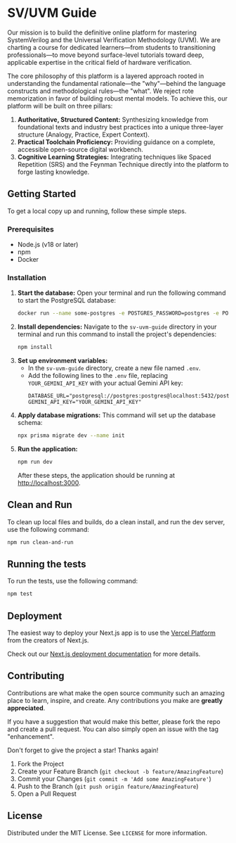 # SV/UVM Guide

Our mission is to build the definitive online platform for mastering SystemVerilog and the Universal Verification Methodology (UVM). We are charting a course for dedicated learners—from students to transitioning professionals—to move beyond surface-level tutorials toward deep, applicable expertise in the critical field of hardware verification.

The core philosophy of this platform is a layered approach rooted in understanding the fundamental rationale—the "why"—behind the language constructs and methodological rules—the "what". We reject rote memorization in favor of building robust mental models. To achieve this, our platform will be built on three pillars:

1.  **Authoritative, Structured Content:** Synthesizing knowledge from foundational texts and industry best practices into a unique three-layer structure (Analogy, Practice, Expert Context).
2.  **Practical Toolchain Proficiency:** Providing guidance on a complete, accessible open-source digital workbench.
3.  **Cognitive Learning Strategies:** Integrating techniques like Spaced Repetition (SRS) and the Feynman Technique directly into the platform to forge lasting knowledge.

## Getting Started

To get a local copy up and running, follow these simple steps.

### Prerequisites

*   Node.js (v18 or later)
*   npm
*   Docker

### Installation

1.  **Start the database:** Open your terminal and run the following command to start the PostgreSQL database:
    ```sh
    docker run --name some-postgres -e POSTGRES_PASSWORD=postgres -e POSTGRES_USER=postgres -p 5432:5432 -d postgres:14.1-alpine
    ```
2.  **Install dependencies:** Navigate to the `sv-uvm-guide` directory in your terminal and run this command to install the project's dependencies:
    ```sh
    npm install
    ```
3.  **Set up environment variables:**
    *   In the `sv-uvm-guide` directory, create a new file named `.env`.
    *   Add the following lines to the `.env` file, replacing `YOUR_GEMINI_API_KEY` with your actual Gemini API key:
        ```
        DATABASE_URL="postgresql://postgres:postgres@localhost:5432/postgres"
        GEMINI_API_KEY="YOUR_GEMINI_API_KEY"
        ```
4.  **Apply database migrations:** This command will set up the database schema:
    ```sh
    npx prisma migrate dev --name init
    ```
5.  **Run the application:**
    ```sh
    npm run dev
    ```
    After these steps, the application should be running at [http://localhost:3000](http://localhost:3000).

## Clean and Run

To clean up local files and builds, do a clean install, and run the dev server, use the following command:

```bash
npm run clean-and-run
```

## Running the tests

To run the tests, use the following command:

```bash
npm test
```

## Deployment

The easiest way to deploy your Next.js app is to use the [Vercel Platform](https://vercel.com/new?utm_medium=default-template&filter=next.js&utm_source=create-next-app&utm_campaign=create-next-app-readme) from the creators of Next.js.

Check out our [Next.js deployment documentation](https://nextjs.org/docs/deployment) for more details.

## Contributing

Contributions are what make the open source community such an amazing place to learn, inspire, and create. Any contributions you make are **greatly appreciated**.

If you have a suggestion that would make this better, please fork the repo and create a pull request. You can also simply open an issue with the tag "enhancement".

Don't forget to give the project a star! Thanks again!

1.  Fork the Project
2.  Create your Feature Branch (`git checkout -b feature/AmazingFeature`)
3.  Commit your Changes (`git commit -m 'Add some AmazingFeature'`)
4.  Push to the Branch (`git push origin feature/AmazingFeature`)
5.  Open a Pull Request

## License

Distributed under the MIT License. See `LICENSE` for more information.
